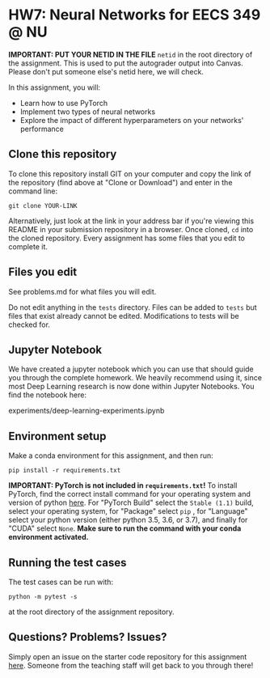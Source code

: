 # HW7: Neural Networks for EECS 349 @ NU
**IMPORTANT: PUT YOUR NETID IN THE FILE** `netid` in the root directory of the assignment. 
This is used to put the autograder output into Canvas. Please don't put someone else's netid 
here, we will check.


In this assignment, you will:
- Learn how to use PyTorch
- Implement two types of neural networks
- Explore the impact of different hyperparameters on your networks' performance

## Clone this repository

To clone this repository install GIT on your computer and copy the link of the repository (find above at "Clone or Download") and enter in the command line:

``git clone YOUR-LINK``

Alternatively, just look at the link in your address bar if you're viewing this README in your submission repository in a browser. Once cloned, `cd` into the cloned repository. Every assignment has some files that you edit to complete it. 

## Files you edit

See problems.md for what files you will edit.

Do not edit anything in the `tests` directory. Files can be added to `tests` but files that exist already cannot be edited. Modifications to tests will be checked for.

## Jupyter Notebook

We have created a jupyter notebook which you can use that should guide you through the complete homework. We heavily recommend using it, since most Deep Learning research is now done within Jupyter Notebooks. You find the notebook here:

experiments/deep-learning-experiments.ipynb

## Environment setup

Make a conda environment for this assignment, and then run:

``pip install -r requirements.txt``

**IMPORTANT: PyTorch is not included in `requirements.txt`!** To install PyTorch, find the correct install command for your operating system and version of python [here](https://pytorch.org/get-started/locally/). For "PyTorch Build" select the `Stable (1.1)` build, select your operating system, for "Package" select `pip` , for "Language" select your python version (either python 3.5, 3.6, or 3.7), and finally for "CUDA" select `None`. **Make sure to run the command with your conda environment activated.**


## Running the test cases

The test cases can be run with:

``python -m pytest -s``

at the root directory of the assignment repository.

## Questions? Problems? Issues?

Simply open an issue on the starter code repository for this assignment [here](https://github.com/NUCS349/hw-FILL-IN/issues). Someone from the teaching staff will get back to you through there!
